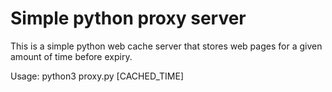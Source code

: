# Simple python proxy server
This is a simple python web cache server that stores web pages for a given amount of time before expiry.

Usage: python3 proxy.py [CACHED_TIME]
